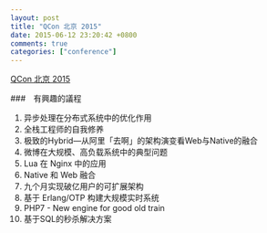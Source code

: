 ```yaml
---
layout: post
title: "QCon 北京 2015"
date: 2015-06-12 23:20:42 +0800
comments: true
categories: ["conference"]
---
```



<!-- more -->

[QCon 北京 2015]


###　有興趣的議程

1. 异步处理在分布式系统中的优化作用
2. 全栈工程师的自我修养
3. 极致的Hybrid—从阿里「去啊」的架构演变看Web与Native的融合
4. 微博在大规模、高负载系统中的典型问题
5. Lua 在 Nginx 中的应用
6. Native 和 Web 融合
7. 九个月实现破亿用户的可扩展架构
8. 基于 Erlang/OTP 构建大规模实时系统
9. PHP7 - New engine for good old train
10. 基于SQL的秒杀解决方案


[QCon 北京 2015]:http://qconbeijing.com/schedule